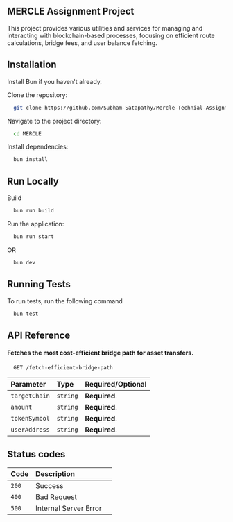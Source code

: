 
## MERCLE Assignment Project

This project provides various utilities and services for managing and interacting with blockchain-based processes, focusing on efficient route calculations, bridge fees, and user balance fetching.



## Installation

Install Bun if you haven't already.

Clone the repository:
```bash
  git clone https://github.com/Subham-Satapathy/Mercle-Technial-Assignment.git

```
Navigate to the project directory:
```bash
  cd MERCLE

```
Install dependencies:
```bash
  bun install

```

## Run Locally

Build
```bash
  bun run build
```

Run the application:

```bash
  bun run start
```
OR

```bash
  bun dev
```


## Running Tests

To run tests, run the following command

```bash
  bun test
```


## API Reference

#### Fetches the most cost-efficient bridge path for asset transfers.

```http
  GET /fetch-efficient-bridge-path
```

| Parameter | Type     | Required/Optional                |
| :-------- | :------- | :------------------------- |
| `targetChain` | `string` | **Required**. 
| `amount` | `string` | **Required**.
| `tokenSymbol` | `string` | **Required**.
| `userAddress` | `string` | **Required**.



## Status codes

| Code | Description||
:-------- | :------- | :------------------------- |
| `200` | Success |
| `400` | Bad Request |
| `500` | Internal Server Error |
